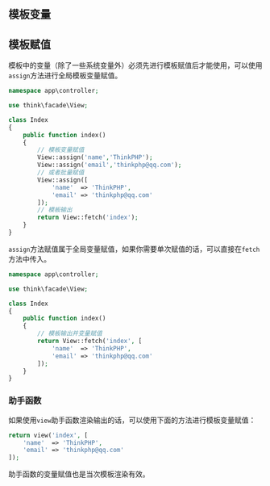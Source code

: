 ## 模板变量

## 模板赋值

模板中的变量（除了一些系统变量外）必须先进行模板赋值后才能使用，可以使用`assign`方法进行全局模板变量赋值。

```php
namespace app\controller;

use think\facade\View;

class Index
{
    public function index()
    {
        // 模板变量赋值
        View::assign('name','ThinkPHP');
        View::assign('email','thinkphp@qq.com');
        // 或者批量赋值
        View::assign([
            'name'  => 'ThinkPHP',
            'email' => 'thinkphp@qq.com'
        ]);
        // 模板输出
        return View::fetch('index');
    }
}
```

`assign`方法赋值属于全局变量赋值，如果你需要单次赋值的话，可以直接在`fetch`方法中传入。

```php
namespace app\controller;

use think\facade\View;

class Index
{
    public function index()
    {
        // 模板输出并变量赋值
        return View::fetch('index', [
            'name'  => 'ThinkPHP',
            'email' => 'thinkphp@qq.com'
        ]);
    }
}
```

### 助手函数

如果使用`view`助手函数渲染输出的话，可以使用下面的方法进行模板变量赋值：

```php
return view('index', [
    'name'  => 'ThinkPHP',
    'email' => 'thinkphp@qq.com'
]);
```

助手函数的变量赋值也是当次模板渲染有效。

